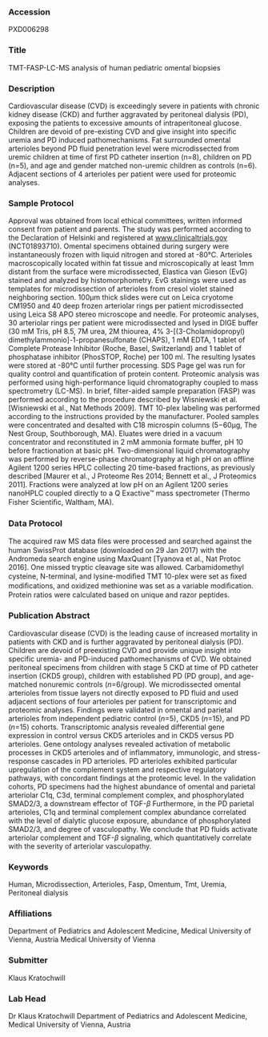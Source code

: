 ### Accession
PXD006298

### Title
TMT-FASP-LC-MS analysis of human pediatric omental biopsies

### Description
Cardiovascular disease (CVD) is exceedingly severe in patients with chronic kidney disease (CKD) and further aggravated by peritoneal dialysis (PD), exposing the patients to excessive amounts of intraperitoneal glucose. Children are devoid of pre-existing CVD and give insight into specific uremia and PD induced pathomechanisms.  Fat surrounded omental arterioles beyond PD fluid penetration level were microdissected from uremic children at time of first PD catheter insertion (n=8), children on PD (n=5), and age and gender matched non-uremic children as controls (n=6). Adjacent sections of 4 arterioles per patient were used for proteomic analyses.

### Sample Protocol
Approval was obtained from local ethical committees, written informed consent from patient and parents. The study was performed according to the Declaration of Helsinki and registered at www.clinicaltrials.gov (NCT01893710). Omental specimens obtained during surgery were instantaneously frozen with liquid nitrogen and stored at -80°C. Arterioles macroscopically located within fat tissue and microscopically at least 1mm distant from the surface were microdissected, Elastica van Gieson (EvG) stained and analyzed by histomorphometry. EvG stainings were used as templates for microdissection of arterioles from cresol violet stained neighboring section. 100µm thick slides were cut on Leica cryotome CM1950 and 40 deep frozen arteriolar rings per patient microdissected using Leica S8 APO stereo microscope and needle.  For proteomic analyses, 30 arteriolar rings per patient were microdissected and lysed in DIGE buffer (30 mM Tris, pH 8.5, 7M urea, 2M thiourea, 4% 3-[(3-Cholamidopropyl) dimethylammonio]-1-propanesulfonate (CHAPS), 1 mM EDTA, 1 tablet of Complete Protease Inhibitor (Roche, Basel, Switzerland) and 1 tablet of phosphatase inhibitor (PhosSTOP, Roche) per 100 ml. The resulting lysates were stored at -80°C until further processing. SDS Page gel was run for quality control and quantification of protein content. Proteomic analysis was performed using high-performance liquid chromatography coupled to mass spectrometry (LC-MS). In brief, filter-aided sample preparation (FASP) was performed according to the procedure described by Wisniewski et al. [Wisniewski et al., Nat Methods 2009]. TMT 10-plex labeling was performed according to the instructions provided by the manufacturer. Pooled samples were concentrated and desalted with C18 microspin columns (5−60μg, The Nest Group, Southborough, MA). Eluates were dried in a vacuum concentrator and reconstituted in 2 mM ammonia formate buffer, pH 10 before fractionation at basic pH. Two-dimensional liquid chromatography was performed by reverse-phase chromatography at high pH on an offline Agilent 1200 series HPLC collecting 20 time-based fractions, as previously described [Maurer et al., J Proteome Res 2014; Bennett et al., J Proteomics 2011]. Fractions were analyzed at low pH on an Agilent 1200 series nanoHPLC coupled directly to a Q Exactive™ mass spectrometer (Thermo Fisher Scientiﬁc, Waltham, MA).

### Data Protocol
The acquired raw MS data ﬁles were processed and searched against the human SwissProt database (downloaded on 29 Jan 2017) with the Andromeda search engine using MaxQuant [Tyanova et al., Nat Protoc 2016]. One missed tryptic cleavage site was allowed. Carbamidomethyl cysteine, N-terminal, and lysine-modiﬁed TMT 10-plex were set as ﬁxed modiﬁcations, and oxidized methionine was set as a variable modiﬁcation. Protein ratios were calculated based on unique and razor peptides.

### Publication Abstract
Cardiovascular disease (CVD) is the leading cause of increased mortality in patients with CKD and is further aggravated by peritoneal dialysis (PD). Children are devoid of preexisting CVD and provide unique insight into specific uremia- and PD-induced pathomechanisms of CVD. We obtained peritoneal specimens from children with stage 5 CKD at time of PD catheter insertion (CKD5 group), children with established PD (PD group), and age-matched nonuremic controls (<i>n</i>=6/group). We microdissected omental arterioles from tissue layers not directly exposed to PD fluid and used adjacent sections of four arterioles per patient for transcriptomic and proteomic analyses. Findings were validated in omental and parietal arterioles from independent pediatric control (<i>n</i>=5), CKD5 (<i>n</i>=15), and PD (<i>n</i>=15) cohorts. Transcriptomic analysis revealed differential gene expression in control versus CKD5 arterioles and in CKD5 versus PD arterioles. Gene ontology analyses revealed activation of metabolic processes in CKD5 arterioles and of inflammatory, immunologic, and stress-response cascades in PD arterioles. PD arterioles exhibited particular upregulation of the complement system and respective regulatory pathways, with concordant findings at the proteomic level. In the validation cohorts, PD specimens had the highest abundance of omental and parietal arteriolar C1q, C3d, terminal complement complex, and phosphorylated SMAD2/3, a downstream effector of TGF-<i>&#x3b2;</i> Furthermore, in the PD parietal arterioles, C1q and terminal complement complex abundance correlated with the level of dialytic glucose exposure, abundance of phosphorylated SMAD2/3, and degree of vasculopathy. We conclude that PD fluids activate arteriolar complement and TGF-<i>&#x3b2;</i> signaling, which quantitatively correlate with the severity of arteriolar vasculopathy.

### Keywords
Human, Microdissection, Arterioles, Fasp, Omentum, Tmt, Uremia, Peritoneal dialysis

### Affiliations
Department of Pediatrics and Adolescent Medicine, Medical University of Vienna, Austria
Medical University of Vienna

### Submitter
Klaus Kratochwill

### Lab Head
Dr Klaus Kratochwill
Department of Pediatrics and Adolescent Medicine, Medical University of Vienna, Austria


